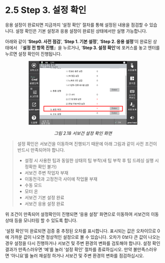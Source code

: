 ﻿# 2.5 Step 3. 설정 확인

응용 설정이 완료되면 지금까지 ‘설정 확인’ 절차를 통해 설정된 내용을 점검할 수 있습니다. 설정 확인은 기본 설정과 응용 설정이 완료된 상태에서만 실행 가능합니다.

아래와 같이 ‘**Step0. 사전 점검**’, ‘**Step 1. 기본 설정**’, ‘**Step 2. 응용 설정**’이 완료된 상태에서 『**설정 전 항목 진행**』을 누르거나, ‘**Step 3. 설정 확인**’에 포커스를 놓고 엔터를 누르면 설정 확인이 진행됩니다.


<p align="center">
 <img src="../_assets/image (21).png" width=70%></img>
 <em><p align="center">그림 2.18 서보건 설정 확인 화면</p></em>
</p>

>설정 확인은 서보건을 이동하며 진행되기 때문에 아래 그림과 같이 사전 조건이 반드시 만족되어야 합니다.
>
>* 설정 시 사용한 팁과 동일한 상태의 팁 부착(새 팁 부착 후 팁 드레싱 실행 시 정확한 확인 불가)
>* 서보건 주변 작업자 부재
>* 이동전극과 고정전극 사이에 작업물 부재
>* 수동 모드
>* 모터 온
>* 서보건 기본 설정 완료
>* 서보건 응용 설정 완료

위 조건이 만족되어 설정확인이 진행되면 ‘응용 설정’ 화면으로 이동하여 서보건의 이동 상태 등을 모니터링 할 수 있도록 합니다.

‘설정 확인’이 완료되면 검증 중 추정된 오차를 표시합니다. 표시되는 값은 오차이므로 0에 가까운 값이 나오면 정상적인 설정으로 볼 수 있습니다. 오차가 0보다 큰 값이 나오는 경우 설정을 다시 진행하거나 서보건 및 주변 환경의 변화를 검토해야 합니다. 설정 확인 결과가 만족스러우면 ‘예’를 눌러 ‘설정 확인’ 절차를 종료하십시오. 만약 불만족스러우면 ‘아니요’를 눌러 재설정 하거나 서보건 및 주변 환경의 변화를 점검하십시오.
